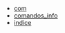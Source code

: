 - [com](com.ps1/indice.md)
- [comandos_info](comandos_info.md/indice.md)
- [indice](indice.md/indice.md)
